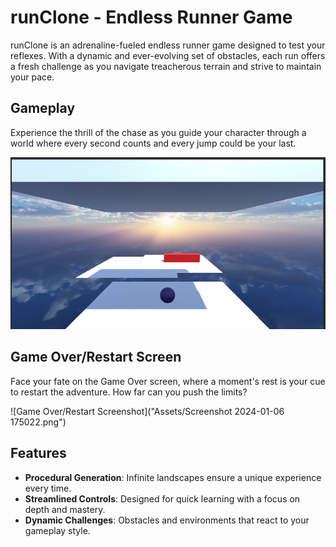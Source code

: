 # runClone - Endless Runner Game

runClone is an adrenaline-fueled endless runner game designed to test your reflexes. With a dynamic and ever-evolving set of obstacles, each run offers a fresh challenge as you navigate treacherous terrain and strive to maintain your pace.

## Gameplay

Experience the thrill of the chase as you guide your character through a world where every second counts and every jump could be your last.

![Gameplay Screenshot](/Assets/Screenshot%202024-01-06%20175000.png)

## Game Over/Restart Screen

Face your fate on the Game Over screen, where a moment's rest is your cue to restart the adventure. How far can you push the limits?

![Game Over/Restart Screenshot]("Assets/Screenshot 2024-01-06 175022.png")

## Features

- **Procedural Generation**: Infinite landscapes ensure a unique experience every time.
- **Streamlined Controls**: Designed for quick learning with a focus on depth and mastery.
- **Dynamic Challenges**: Obstacles and environments that react to your gameplay style.
